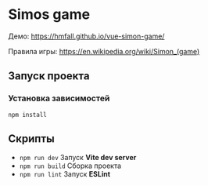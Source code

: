 # Simos game

Демо: https://hmfall.github.io/vue-simon-game/

Правила игры: https://en.wikipedia.org/wiki/Simon_(game)


## Запуск проекта

### Установка зависимостей

```
npm install
```

## Скрипты

- `npm run dev` Запуск **Vite dev server**
- `npm run build` Сборка проекта
- `npm run lint` Запуск **ESLint** 

